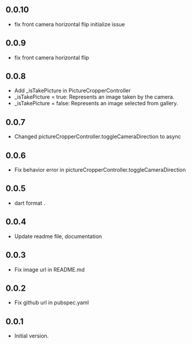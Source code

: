 ## 0.0.10
- fix front camera horizontal flip initialize issue

## 0.0.9
- fix front camera horizontal flip

## 0.0.8
- Add _isTakePicture in PictureCropperController
- _isTakePicture = true: Represents an image taken by the camera.
- _isTakePicture = false: Represents an image selected from gallery.

## 0.0.7
- Changed pictureCropperController.toggleCameraDirection to async

## 0.0.6
- Fix behavior error in pictureCropperController.toggleCameraDirection

## 0.0.5
-  dart format .

## 0.0.4
-  Update readme file, documentation

## 0.0.3
- Fix image url in README.md

## 0.0.2
- Fix github url in pubspec.yaml

## 0.0.1
- Initial version.
